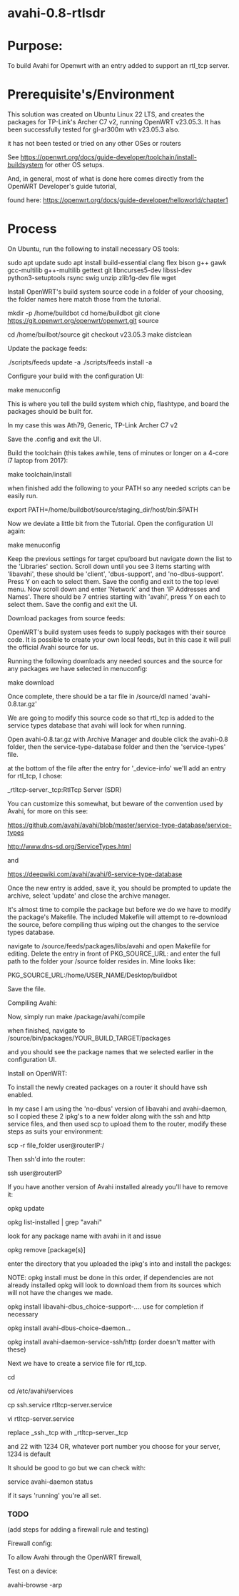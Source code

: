 # avahi-0.8-rtlsdr

# Purpose: 

To build Avahi for Openwrt with an entry added to support an rtl_tcp server.

# Prerequisite's/Environment

This solution was created on Ubuntu Linux 22 LTS, 
and creates the packages for TP-Link's Archer C7 v2,
running OpenWRT v23.05.3. It has been successfully tested for gl-ar300m wth v23.05.3 also.   

it has not been tested or tried on any other OSes or routers  

See https://openwrt.org/docs/guide-developer/toolchain/install-buildsystem for other OS setups.

And, in general, most of what is done here comes directly from the OpenWRT Developer's guide tutorial,

found here: https://openwrt.org/docs/guide-developer/helloworld/chapter1 

# Process

On Ubuntu, run the following to install necessary OS tools:

sudo apt update
sudo apt install build-essential clang flex bison g++ gawk \
gcc-multilib g++-multilib gettext git libncurses5-dev libssl-dev \
python3-setuptools rsync swig unzip zlib1g-dev file wget

Install OpenWRT's build system source code in a folder of your choosing, the folder names here match those from the tutorial.

mkdir -p /home/buildbot
cd home/buildbot
git clone https://git.openwrt.org/openwrt/openwrt.git source

cd /home/builbot/source
git checkout v23.05.3
make distclean

Update the package feeds:

./scripts/feeds update -a
./scripts/feeds install -a

Configure your build with the configuration UI:

make menuconfig

This is where you tell the build system which chip, flashtype, and board the packages should be built for.

In my case this was Ath79, Generic, TP-Link Archer C7 v2

Save the .config and exit the UI.

Build the toolchain (this takes awhile, tens of minutes or longer on a 4-core i7 laptop from 2017):

make toolchain/install

when finished add the following to your PATH so any needed scripts can be easily run.

export PATH=/home/buildbot/source/staging_dir/host/bin:$PATH


Now we deviate a little bit from the Tutorial. Open the configuration UI again:

make menuconfig

Keep the previous settings for target cpu/board but navigate down the list to the 'Libraries' section.
Scroll down until you see 3 items starting with 'libavahi', these should be 'client', 'dbus-support', and 'no-dbus-support'.
Press Y on each to select them. Save the config and exit to the top level menu.
Now scroll down and enter 'Network' and then 'IP Addresses and Names'. There should be 7 entries starting with 'avahi', press Y on each to select them. Save the config and exit the UI.

Download packages from source feeds:

OpenWRT's build system uses feeds to supply packages with their source code. It is possible to create your own local feeds, but in this case it will pull the official Avahi source for us.

Running the following downloads any needed sources and the source for any packages we have selected in menuconfig:

make download

Once complete, there should be a tar file in /source/dl named 'avahi-0.8.tar.gz'

We are going to modify this source code so that rtl_tcp is added to the service types database that avahi will look for when running.

Open avahi-0.8.tar.gz with Archive Manager and double click the avahi-0.8 folder, then the service-type-database folder and then the 'service-types' file. 

at the bottom of the file after the entry for '_device-info' we'll add an entry for rtl_tcp, I chose:

_rtltcp-server._tcp:RtlTcp Server (SDR)

You can customize this somewhat, but beware of the convention used by Avahi, for more on this see:

https://github.com/avahi/avahi/blob/master/service-type-database/service-types

http://www.dns-sd.org/ServiceTypes.html

and

https://deepwiki.com/avahi/avahi/6-service-type-database


Once the new entry is added, save it, you should be prompted to update the archive, select 'update' and close the archive manager.

It's almost time to compile the package but before we do we have to modify the package's Makefile. The included Makefile will attempt to re-download the source, before compiling thus wiping out the changes to the service types database.

navigate to /source/feeds/packages/libs/avahi and open Makefile for editing. Delete the entry in front of PKG_SOURCE_URL: and enter the full path to the folder your /source folder resides in. Mine looks like:

PKG_SOURCE_URL:/home/USER_NAME/Desktop/buildbot

Save the file.

Compiling Avahi:

Now, simply run make /package/avahi/compile

when finished, navigate to /source/bin/packages/YOUR_BUILD_TARGET/packages

and you should see the package names that we selected earlier in the configuration UI.

Install on OpenWRT:

To install the newly created packages on a router it should have ssh enabled. 

In my case I am using the 'no-dbus' version of libavahi and avahi-daemon, so I copied these 2 ipkg's to a new folder along with the ssh and http service files, and then used scp to upload them to the router, modify these steps as suits your environment:

scp -r file_folder user@routerIP:/

Then ssh'd into the router:

ssh user@routerIP

If you have another version of Avahi installed already you'll have to remove it:

opkg update

opkg list-installed | grep "avahi"

look for any package name with avahi in it and issue

opkg remove [package(s)]

enter the directory that you uploaded the ipkg's into and install the packges:

NOTE: opkg install must be done in this order, if dependencies are not already installed opkg will look to download them from its sources which will not have the changes we made.

opkg install libavahi-dbus_choice-support-.... use <TAB> for completion if necessary

opkg install avahi-dbus-choice-daemon...

opkg install avahi-daemon-service-ssh/http (order doesn't matter with these)

Next we have to create a service file for rtl_tcp.

cd

cd /etc/avahi/services

cp ssh.service rtltcp-server.service

vi rtltcp-server.service

replace <type>_ssh._tcp</type> with <type>_rtltcp-server._tcp</type>

and <port>22</port> with <port>1234</port> OR, whatever port number you choose for your server, 1234 is default

It should be good to go but we can check with:

service avahi-daemon status

if it says 'running' you're all set. 

### TODO ###
(add steps for adding a firewall rule and testing)

Firewall config:

To allow Avahi through the OpenWRT firewall,


Test on a device:

avahi-browse -arp
